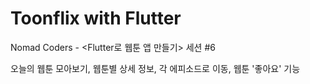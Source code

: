 # Toonflix with Flutter

Nomad Coders - <Flutter로 웹툰 앱 만들기> 세션 #6

오늘의 웹툰 모아보기, 웹툰별 상세 정보, 각 에피소드로 이동, 웹툰 '좋아요' 기능
